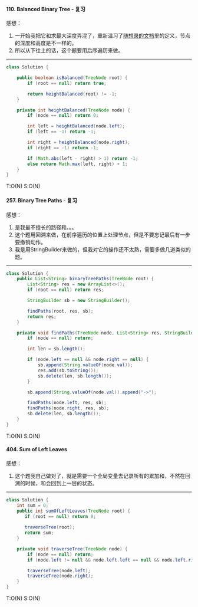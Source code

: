#### 110. Balanced Binary Tree - 复习

感想：

1. 一开始我把它和求最大深度弄混了，重新温习了[随想录的文档](https://programmercarl.com/0110.%E5%B9%B3%E8%A1%A1%E4%BA%8C%E5%8F%89%E6%A0%91.html#%E7%AE%97%E6%B3%95%E5%85%AC%E5%BC%80%E8%AF%BE:~:text=%E6%9C%89%E5%BE%88%E5%A4%A7%E5%8C%BA%E5%88%AB%E3%80%82-,%E8%BF%99%E9%87%8C%E5%BC%BA%E8%B0%83%E4%B8%80%E6%B3%A2%E6%A6%82%E5%BF%B5%EF%BC%9A,-%E4%BA%8C%E5%8F%89%E6%A0%91)里的定义，节点的深度和高度是不一样的。
2. 所以从下往上的话，这个题要用后序遍历来做。

---
```java
class Solution {

    public boolean isBalanced(TreeNode root) {
        if (root == null) return true;

        return heightBalanced(root) != -1;
    }

    private int heightBalanced(TreeNode node) {
        if (node == null) return 0;

        int left = heightBalanced(node.left);
        if (left == -1) return -1;

        int right = heightBalanced(node.right);
        if (right == -1) return -1;

        if (Math.abs(left - right) > 1) return -1;
        else return Math.max(left, right) + 1;
    }
}
```
T:O(N) S:O(N)

#### 257. Binary Tree Paths - 复习

感想：

1. 是我最不擅长的路径和。。。
2. 这个题用回溯来做，在前序遍历的位置上处理节点，但是不要忘记最后有一步要撤销动作。
3. 我是用StringBuilder来做的，但我对它的操作还不太熟，需要多做几道类似的题。

---
```java
class Solution {
    public List<String> binaryTreePaths(TreeNode root) {
        List<String> res = new ArrayList<>();
        if (root == null) return res;

        StringBuilder sb = new StringBuilder();

        findPaths(root, res, sb);
        return res;
    }

    private void findPaths(TreeNode node, List<String> res, StringBuilder sb) {
        if (node == null) return;

        int len = sb.length();

        if (node.left == null && node.right == null) {
            sb.append(String.valueOf(node.val));
            res.add(sb.toString());
            sb.delete(len, sb.length());
        }

        sb.append(String.valueOf(node.val)).append("->");

        findPaths(node.left, res, sb);
        findPaths(node.right, res, sb);
        sb.delete(len, sb.length());
    }
}
```
T:O(N) S:O(N)

#### 404. Sum of Left Leaves

感想：

1. 这个题我自己做对了，就是需要一个全局变量去记录所有的累加和，不然在回溯的时候，和会回到上一层的状态。

---
```java
class Solution {
    int sum = 0;
    public int sumOfLeftLeaves(TreeNode root) {
       if (root == null) return 0;
       
       traverseTree(root);
       return sum; 
    }

    private void traverseTree(TreeNode node) {
        if (node == null) return;
        if (node.left != null && node.left.left == null && node.left.right == null) sum += node.left.val;

        traverseTree(node.left);
        traverseTree(node.right);
    }
}
```
T:O(N) S:O(N)